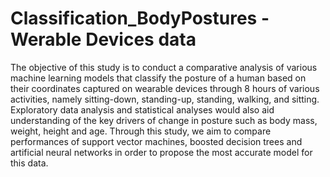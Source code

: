 # Classification_BodyPostures - Werable Devices data

The objective of this study is to conduct a comparative analysis of various machine learning models that classify the posture of a human based on their coordinates captured on wearable devices through 8 hours of various activities, namely sitting-down, standing-up, standing, walking, and sitting. Exploratory data analysis and statistical analyses would also aid understanding of the key drivers of change in posture such as body mass, weight, height and age. Through this study, we aim to compare performances of support vector machines, boosted decision trees and artificial neural networks in order to propose the most accurate model for this data.

